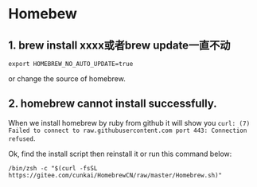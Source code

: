 # Homebew 

## 1. brew install xxxx或者brew update一直不动

```
export HOMEBREW_NO_AUTO_UPDATE=true
```
or change the source of homebrew.

## 2. homebrew cannot install successfully.

When we install homebrew by ruby from github it will show you `curl: (7) Failed to connect to raw.githubusercontent.com port 443: Connection refused`.

Ok, find the install script then reinstall it or run this command below:

```
/bin/zsh -c "$(curl -fsSL https://gitee.com/cunkai/HomebrewCN/raw/master/Homebrew.sh)"
```

